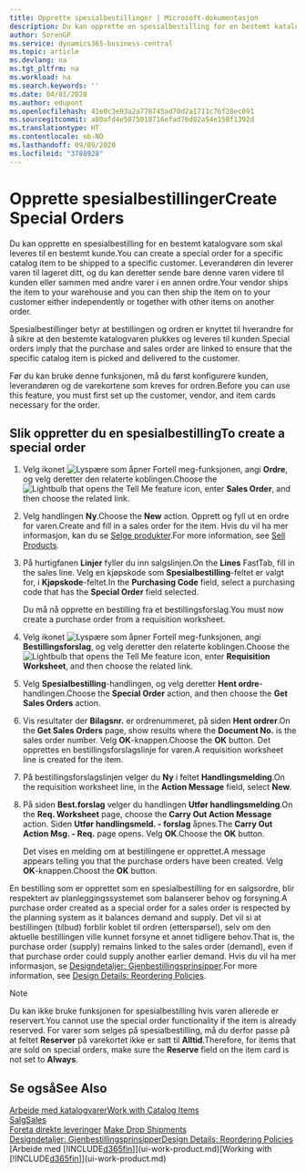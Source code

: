 ```yaml
---
title: Opprette spesialbestillinger | Microsoft-dokumentasjon
description: Du kan opprette en spesialbestilling for en bestemt katalogvare som skal leveres til en bestemt kunde. Leverandøren din leverer varen til lageret ditt, og du kan deretter sende bare denne varen videre til kunden eller sammen med andre varer i en annen ordre.
author: SorenGP
ms.service: dynamics365-business-central
ms.topic: article
ms.devlang: na
ms.tgt_pltfrm: na
ms.workload: na
ms.search.keywords: ''
ms.date: 04/01/2020
ms.author: edupont
ms.openlocfilehash: 41e0c3e93a2a778745ad70d2a1711c76f28ec091
ms.sourcegitcommit: a80afd4e5075018716efad76d82a54e158f1392d
ms.translationtype: HT
ms.contentlocale: nb-NO
ms.lasthandoff: 09/09/2020
ms.locfileid: "3788928"
---
```

# <a name="create-special-orders"></a><span data-ttu-id="2cd3f-104">Opprette spesialbestillinger</span><span class="sxs-lookup"><span data-stu-id="2cd3f-104">Create Special Orders</span></span>
<span data-ttu-id="2cd3f-105">Du kan opprette en spesialbestilling for en bestemt katalogvare som skal leveres til en bestemt kunde.</span><span class="sxs-lookup"><span data-stu-id="2cd3f-105">You can create a special order for a specific catalog item to be shipped to a specific customer.</span></span> <span data-ttu-id="2cd3f-106">Leverandøren din leverer varen til lageret ditt, og du kan deretter sende bare denne varen videre til kunden eller sammen med andre varer i en annen ordre.</span><span class="sxs-lookup"><span data-stu-id="2cd3f-106">Your vendor ships the item to your warehouse and you can then ship the item on to your customer either independently or together with other items on another order.</span></span>  

<span data-ttu-id="2cd3f-107">Spesialbestillinger betyr at bestillingen og ordren er knyttet til hverandre for å sikre at den bestemte katalogvaren plukkes og leveres til kunden.</span><span class="sxs-lookup"><span data-stu-id="2cd3f-107">Special orders imply that the purchase and sales order are linked to ensure that the specific catalog item is picked and delivered to the customer.</span></span>  

<span data-ttu-id="2cd3f-108">Før du kan bruke denne funksjonen, må du først konfigurere kunden, leverandøren og de varekortene som kreves for ordren.</span><span class="sxs-lookup"><span data-stu-id="2cd3f-108">Before you can use this feature, you must first set up the customer, vendor, and item cards necessary for the order.</span></span>  

## <a name="to-create-a-special-order"></a><span data-ttu-id="2cd3f-109">Slik oppretter du en spesialbestilling</span><span class="sxs-lookup"><span data-stu-id="2cd3f-109">To create a special order</span></span>  
1.  <span data-ttu-id="2cd3f-110">Velg ikonet ![Lyspære som åpner Fortell meg-funksjonen](media/ui-search/search_small.png "Fortell hva du vil gjøre"), angi **Ordre**, og velg deretter den relaterte koblingen.</span><span class="sxs-lookup"><span data-stu-id="2cd3f-110">Choose the ![Lightbulb that opens the Tell Me feature](media/ui-search/search_small.png "Tell me what you want to do") icon, enter **Sales Order**, and then choose the related link.</span></span>  
2. <span data-ttu-id="2cd3f-111">Velg handlingen **Ny**.</span><span class="sxs-lookup"><span data-stu-id="2cd3f-111">Choose the **New** action.</span></span> <span data-ttu-id="2cd3f-112">Opprett og fyll ut en  ordre for varen.</span><span class="sxs-lookup"><span data-stu-id="2cd3f-112">Create and fill in a  sales order for the item.</span></span> <span data-ttu-id="2cd3f-113">Hvis du vil ha mer informasjon, kan du se [Selge produkter](sales-how-sell-products.md).</span><span class="sxs-lookup"><span data-stu-id="2cd3f-113">For more information, see [Sell Products](sales-how-sell-products.md).</span></span>
3.  <span data-ttu-id="2cd3f-114">På hurtigfanen **Linjer** fyller du inn salgslinjen.</span><span class="sxs-lookup"><span data-stu-id="2cd3f-114">On the **Lines** FastTab, fill in the sales line.</span></span> <span data-ttu-id="2cd3f-115">Velg en kjøpskode som **Spesialbestilling**-feltet er valgt for, i **Kjøpskode**-feltet.</span><span class="sxs-lookup"><span data-stu-id="2cd3f-115">In the **Purchasing Code** field, select a purchasing code that has the **Special Order** field selected.</span></span>

    <span data-ttu-id="2cd3f-116">Du må nå opprette en bestilling fra et bestillingsforslag.</span><span class="sxs-lookup"><span data-stu-id="2cd3f-116">You must now create a purchase order from a requisition worksheet.</span></span>  
4. <span data-ttu-id="2cd3f-117">Velg ikonet ![Lyspære som åpner Fortell meg-funksjonen](media/ui-search/search_small.png "Fortell hva du vil gjøre"), angi **Bestillingsforslag**, og velg deretter den relaterte koblingen.</span><span class="sxs-lookup"><span data-stu-id="2cd3f-117">Choose the ![Lightbulb that opens the Tell Me feature](media/ui-search/search_small.png "Tell me what you want to do") icon, enter **Requisition Worksheet**, and then choose the related link.</span></span>  
5. <span data-ttu-id="2cd3f-118">Velg **Spesialbestilling**-handlingen, og velg deretter **Hent ordre**-handlingen.</span><span class="sxs-lookup"><span data-stu-id="2cd3f-118">Choose the **Special Order** action, and then choose the **Get Sales Orders** action.</span></span>  
6.  <span data-ttu-id="2cd3f-119">Vis resultater der **Bilagsnr.** er ordrenummeret, på siden **Hent ordrer**.</span><span class="sxs-lookup"><span data-stu-id="2cd3f-119">On the **Get Sales Orders** page, show results where the **Document No.** is the sales order number.</span></span> <span data-ttu-id="2cd3f-120">Velg **OK**-knappen.</span><span class="sxs-lookup"><span data-stu-id="2cd3f-120">Choose the **OK** button.</span></span> <span data-ttu-id="2cd3f-121">Det opprettes en bestillingsforslagslinje for varen.</span><span class="sxs-lookup"><span data-stu-id="2cd3f-121">A requisition worksheet line is created for the item.</span></span>  
7.  <span data-ttu-id="2cd3f-122">På bestillingsforslagslinjen velger du **Ny** i feltet **Handlingsmelding**.</span><span class="sxs-lookup"><span data-stu-id="2cd3f-122">On the requisition worksheet line, in the **Action Message** field, select **New**.</span></span>  
8.  <span data-ttu-id="2cd3f-123">På siden **Best.forslag** velger du handlingen **Utfør handlingsmelding**.</span><span class="sxs-lookup"><span data-stu-id="2cd3f-123">On the **Req. Worksheet** page, choose the **Carry Out Action Message** action.</span></span> <span data-ttu-id="2cd3f-124">Siden **Utfør handlingsmeld. - forslag** åpnes.</span><span class="sxs-lookup"><span data-stu-id="2cd3f-124">The **Carry Out Action Msg. - Req.** page opens.</span></span> <span data-ttu-id="2cd3f-125">Velg **OK**.</span><span class="sxs-lookup"><span data-stu-id="2cd3f-125">Choose the **OK** button.</span></span>  

    <span data-ttu-id="2cd3f-126">Det vises en melding om at bestillingene er opprettet.</span><span class="sxs-lookup"><span data-stu-id="2cd3f-126">A message appears telling you that the purchase orders have been created.</span></span> <span data-ttu-id="2cd3f-127">Velg **OK**-knappen.</span><span class="sxs-lookup"><span data-stu-id="2cd3f-127">Choost the **OK** button.</span></span>  

<span data-ttu-id="2cd3f-128">En bestilling som er opprettet som en spesialbestilling for en salgsordre, blir respektert av planleggingssystemet som balanserer behov og forsyning.</span><span class="sxs-lookup"><span data-stu-id="2cd3f-128">A purchase order created as a special order for a sales order is respected by the planning system as it balances demand and supply.</span></span> <span data-ttu-id="2cd3f-129">Det vil si at bestillingen (tilbud) forblir koblet til ordren (etterspørsel), selv om den aktuelle bestillingen ville kunnet forsyne et annet tidligere behov.</span><span class="sxs-lookup"><span data-stu-id="2cd3f-129">That is, the purchase order (supply) remains linked to the sales order (demand), even if that purchase order could supply another earlier demand.</span></span> <span data-ttu-id="2cd3f-130">Hvis du vil ha mer informasjon, se [Designdetaljer: Gjenbestillingsprinsipper](design-details-reservation-order-tracking-and-action-messaging.md).</span><span class="sxs-lookup"><span data-stu-id="2cd3f-130">For more information, see [Design Details: Reordering Policies](design-details-reservation-order-tracking-and-action-messaging.md).</span></span>  

> [!NOTE]  
>  <span data-ttu-id="2cd3f-131">Du kan ikke bruke funksjonen for spesialbestilling hvis varen allerede er reservert.</span><span class="sxs-lookup"><span data-stu-id="2cd3f-131">You cannot use the special order functionality if the item is already reserved.</span></span> <span data-ttu-id="2cd3f-132">For varer som selges på spesialbestilling, må du derfor passe på at feltet **Reserver** på varekortet ikke er satt til **Alltid**.</span><span class="sxs-lookup"><span data-stu-id="2cd3f-132">Therefore, for items that are sold on special orders, make sure the **Reserve** field on the item card is not set to **Always**.</span></span>  

## <a name="see-also"></a><span data-ttu-id="2cd3f-133">Se også</span><span class="sxs-lookup"><span data-stu-id="2cd3f-133">See Also</span></span>  
[<span data-ttu-id="2cd3f-134">Arbeide med katalogvarer</span><span class="sxs-lookup"><span data-stu-id="2cd3f-134">Work with Catalog Items</span></span>](inventory-how-work-nonstock-items.md)  
[<span data-ttu-id="2cd3f-135">Salg</span><span class="sxs-lookup"><span data-stu-id="2cd3f-135">Sales</span></span>](sales-manage-sales.md)  
<span data-ttu-id="2cd3f-136">[Foreta direkte leveringer](sales-how-drop-shipment.md) </span><span class="sxs-lookup"><span data-stu-id="2cd3f-136">[Make Drop Shipments](sales-how-drop-shipment.md) </span></span>  
[<span data-ttu-id="2cd3f-137">Designdetaljer: Gjenbestillingsprinsipper</span><span class="sxs-lookup"><span data-stu-id="2cd3f-137">Design Details: Reordering Policies</span></span>](design-details-reservation-order-tracking-and-action-messaging.md)  
<span data-ttu-id="2cd3f-138">[Arbeide med [!INCLUDE[d365fin](includes/d365fin_md.md)]](ui-work-product.md)</span><span class="sxs-lookup"><span data-stu-id="2cd3f-138">[Working with [!INCLUDE[d365fin](includes/d365fin_md.md)]](ui-work-product.md)</span></span>
